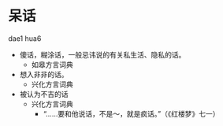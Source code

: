 # 呆话
dae1 hua6
+ 傻话，糊涂话，一般忌讳说的有关私生活、隐私的话。
  * 如皋方言词典
+ 想入非非的话。
  * 兴化方言词典
+ 被认为不吉的话
  * 兴化方言词典
    - “……要和他说话，不是～，就是疯话。”（《红楼梦》七一）
